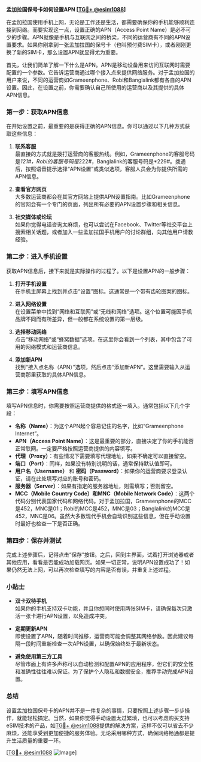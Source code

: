 **孟加拉国保号卡如何设置APN [[TG💪+ @esim1088](https://t.me/s/esim1088)]**

在孟加拉国使用手机上网，无论是工作还是生活，都需要确保你的手机能够顺利连接到网络。而要实现这一点，设置正确的APN（Access Point Name）是必不可少的步骤。APN就像是手机与互联网之间的桥梁，不同的运营商有不同的APN设置要求。如果你刚拿到一张孟加拉国的保号卡（也叫预付费SIM卡），或者刚刚更换了新的SIM卡，那么设置APN就显得尤为重要。

首先，让我们简单了解一下什么是APN。APN是移动设备用来访问互联网时需要配置的一个参数。它告诉运营商通过哪个接入点来提供网络服务。对于孟加拉国的用户来说，不同的运营商如Grameenphone、Robi和Banglalink都有各自的APN设置。因此，在设置之前，你需要确认自己所使用的运营商以及其提供的具体APN信息。

### **第一步：获取APN信息**

在开始设置之前，最重要的是获得正确的APN信息。你可以通过以下几种方式获取这些信息：

1. **联系客服**  
   最直接的方式就是拨打运营商的客服热线。例如，Grameenphone的客服号码是*121#，Robi的客服号码是*222#，Banglalink的客服号码是*229#。拨通后，按照语音提示选择“APN设置”或类似选项，客服人员会为你提供所需的APN信息。

2. **查看官方网页**  
   大多数运营商都会在其官方网站上提供APN设置指南。比如Grameenphone的官网会有一个专门的页面，列出所有必要的APN设置步骤和相关信息。

3. **社交媒体或论坛**  
   如果你觉得电话咨询太麻烦，也可以尝试在Facebook、Twitter等社交平台上搜索相关话题，或者加入一些孟加拉国手机用户的讨论群组，向其他用户请教经验。

### **第二步：进入手机设置**

获取APN信息后，接下来就是实际操作的过程了。以下是设置APN的一般步骤：

1. **打开手机设置**  
   在手机主屏幕上找到并点击“设置”图标。这通常是一个带有齿轮图案的图标。

2. **进入网络设置**  
   在设置菜单中找到“网络和互联网”或“无线和网络”选项。这个位置可能因手机品牌不同而有所差异，但一般都在系统设置的第一层级。

3. **选择移动网络**  
   点击“移动网络”或“蜂窝数据”选项。在这里你会看到一个列表，其中包含了可用的网络模式和运营商信息。

4. **添加新APN**  
   找到“接入点名称（APN）”选项，然后点击“添加新APN”。这里需要输入从运营商那里获取的具体APN信息。

### **第三步：填写APN信息**

填写APN信息时，你需要按照运营商提供的格式逐一填入。通常包括以下几个字段：

- **名称（Name）**：为这个APN起个容易记住的名字，比如“Grameenphone Internet”。
- **APN（Access Point Name）**：这是最重要的部分，直接决定了你的手机能否正常联网。一定要严格按照运营商提供的内容填写。
- **代理（Proxy）**：有些情况下需要填写代理地址，如果不确定可以直接留空。
- **端口（Port）**：同样，如果没有特别说明的话，通常保持默认值即可。
- **用户名（Username）** 和 **密码（Password）**：如果你的运营商要求登录认证，请在此处填写对应的账号和密码。
- **服务器（Server）**：如果有指定的服务器地址，则需填写；否则留空。
- **MCC（Mobile Country Code）和MNC（Mobile Network Code）**：这两个代码分别代表国家代码和网络代码。对于孟加拉国，Grameenphone的MCC是452，MNC是01；Robi的MCC是452，MNC是03；Banglalink的MCC是452，MNC是06。虽然大多数现代手机会自动识别这些信息，但在手动设置时最好也检查一下是否正确。

### **第四步：保存并测试**

完成上述步骤后，记得点击“保存”按钮。之后，回到主界面，试着打开浏览器或者其他应用，看看是否能成功加载网页。如果一切正常，说明APN设置成功了！如果仍然无法上网，可以再次检查填写的内容是否有误，并重复上述过程。

### **小贴士**

- **双卡双待手机**  
  如果你的手机支持双卡功能，并且你想同时使用两张SIM卡，请确保每次只激活一张卡进行APN设置，以免造成冲突。
  
- **定期更新APN**  
  即使设置了APN，随着时间推移，运营商可能会调整其网络参数。因此建议每隔一段时间重新检查一次APN设置，以确保始终处于最新状态。

- **避免使用第三方工具**  
  尽管市面上有许多声称可以自动检测和配置APN的应用程序，但它们的安全性和准确性往往难以保证。为了保护个人隐私和数据安全，推荐手动完成APN设置。

### **总结**

设置孟加拉国保号卡的APN并不是一件复杂的事情，只要按照上述步骤一步步操作，就能轻松搞定。当然，如果你觉得手动设置太过繁琐，也可以考虑购买支持eSIM技术的产品，如[TG💪+ @esim1088](https://t.me/s/esim1088)提供的解决方案，这样不仅可以省去不少麻烦，还能享受到更加便捷的服务体验。无论采用哪种方式，确保网络畅通都是提升生活质量的重要一环。

[[TG💪+ @esim1088](https://t.me/s/esim1088) ![Image](https://i.postimg.cc/4NQfJmqS/Snipaste-2025-05-13-00-14-12.png)]